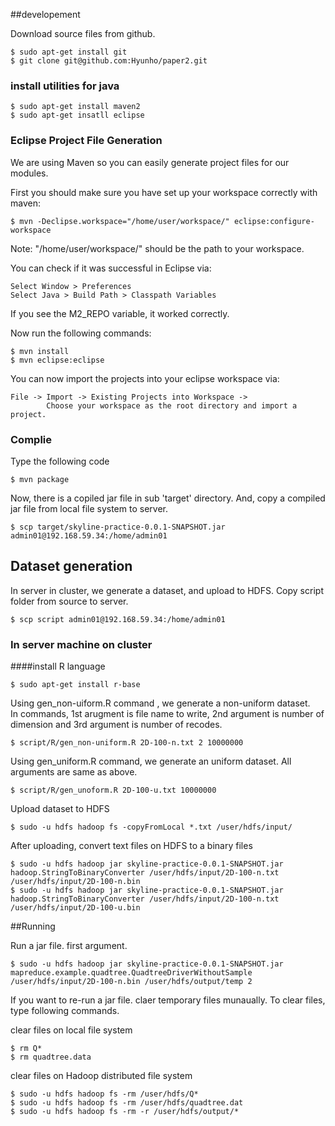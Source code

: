 ##developement

Download source files from github.

    $ sudo apt-get install git    
    $ git clone git@github.com:Hyunho/paper2.git

### install utilities for java

    $ sudo apt-get install maven2
    $ sudo apt-get insatll eclipse  

### Eclipse Project File Generation

We are using Maven so you can easily generate project files for our modules.

First you should make sure you have set up your workspace correctly with maven:

    $ mvn -Declipse.workspace="/home/user/workspace/" eclipse:configure-workspace
  
Note: "/home/user/workspace/" should be the path to your workspace.

You can check if it was successful in Eclipse via:

    Select Window > Preferences
    Select Java > Build Path > Classpath Variables

If you see the M2_REPO variable, it worked correctly.


Now run the following commands:
  
    $ mvn install
    $ mvn eclipse:eclipse

You can now import the projects into your eclipse workspace via:

    File -> Import -> Existing Projects into Workspace -> 
            Choose your workspace as the root directory and import a project.

### Complie
Type the following code

    $ mvn package 
Now, there is a copiled jar file in sub 'target' directory. And, copy a compiled jar file from local file system to server.

    $ scp target/skyline-practice-0.0.1-SNAPSHOT.jar admin01@192.168.59.34:/home/admin01

    


## Dataset generation 

In server in cluster, we generate a dataset, and upload to HDFS.
Copy script folder from source to server. 

    $ scp script admin01@192.168.59.34:/home/admin01

### In server machine on cluster 
####install R language

    $ sudo apt-get install r-base
    
Using gen_non-uiform.R command , we generate a non-uniform dataset.                                          
In commands, 1st arugment is file name to write, 2nd argument is number of dimension and 3rd argument is number of recodes.                                                                                                           

    $ script/R/gen_non-uniform.R 2D-100-n.txt 2 10000000
    
Using gen_uniform.R command, we generate an uniform dataset. All arguments are same as above.              

    $ script/R/gen_unoform.R 2D-100-u.txt 10000000

Upload dataset to HDFS                                                                                          

    $ sudo -u hdfs hadoop fs -copyFromLocal *.txt /user/hdfs/input/

After uploading, convert text files on HDFS to a binary files

    $ sudo -u hdfs hadoop jar skyline-practice-0.0.1-SNAPSHOT.jar hadoop.StringToBinaryConverter /user/hdfs/input/2D-100-n.txt /user/hdfs/input/2D-100-n.bin
    $ sudo -u hdfs hadoop jar skyline-practice-0.0.1-SNAPSHOT.jar hadoop.StringToBinaryConverter /user/hdfs/input/2D-100-n.txt /user/hdfs/input/2D-100-u.bin

##Running

Run a jar file. first argument.

    $ sudo -u hdfs hadoop jar skyline-practice-0.0.1-SNAPSHOT.jar mapreduce.example.quadtree.QuadtreeDriverWithoutSample /user/hdfs/input/2D-100-n.bin /user/hdfs/output/temp 2

If you want to re-run a jar file. claer temporary files munaually.
To clear files, type following commands.

clear files on local file system                                                                                  

    $ rm Q*
    $ rm quadtree.data

clear files on Hadoop distributed file system   

    $ sudo -u hdfs hadoop fs -rm /user/hdfs/Q*
    $ sudo -u hdfs hadoop fs -rm /user/hdfs/quadtree.dat
    $ sudo -u hdfs hadoop fs -rm -r /user/hdfs/output/*


